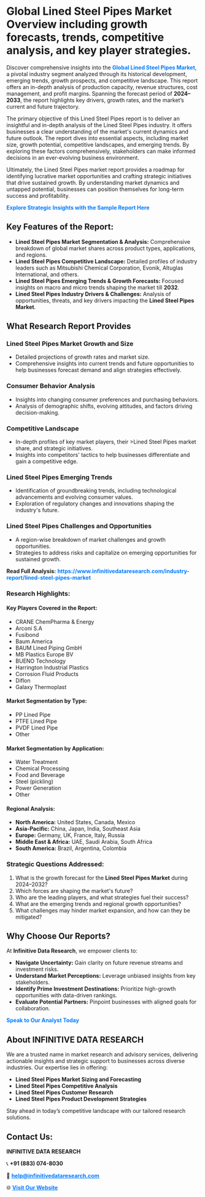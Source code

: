 <h1>Global Lined Steel Pipes Market Overview including growth forecasts, trends, competitive analysis, and key player strategies.</h1>
<p>
Discover comprehensive insights into the 
<a href="https://www.infinitivedataresearch.com/industry-report/lined-steel-pipes-market" rel="dofollow" style="color: #007BFF; text-decoration: none;"><strong>Global Lined Steel Pipes Market</strong></a>, a pivotal industry segment analyzed through its historical development, emerging trends, growth prospects, and competitive landscape. This report offers an in-depth analysis of production capacity, revenue structures, cost management, and profit margins. Spanning the forecast period of <strong>2024–2033</strong>, the report highlights key drivers, growth rates, and the market’s current and future trajectory.
</p>
<p>
The primary objective of this Lined Steel Pipes report is to deliver an insightful and in-depth analysis of the Lined Steel Pipes industry. It offers businesses a clear understanding of the market's current dynamics and future outlook. The report dives into essential aspects, including market size, growth potential, competitive landscapes, and emerging trends. By exploring these factors comprehensively, stakeholders can make informed decisions in an ever-evolving business environment.
</p>
<p>
Ultimately, the Lined Steel Pipes market report provides a roadmap for identifying lucrative market opportunities and crafting strategic initiatives that drive sustained growth. By understanding market dynamics and untapped potential, businesses can position themselves for long-term success and profitability.
</p>
<p>
<a href="https://www.infinitivedataresearch.com/request-sample/reportId=105265" style="color: #007BFF; text-decoration: none;"><strong>Explore Strategic Insights with the Sample Report Here</strong></a>
</p>

<h2>Key Features of the Report:</h2>
<ul>
<li><strong>Lined Steel Pipes Market Segmentation & Analysis:</strong> Comprehensive breakdown of global market shares across product types, applications, and regions.</li>
<li><strong>Lined Steel Pipes Competitive Landscape:</strong> Detailed profiles of industry leaders such as Mitsubishi Chemical Corporation, Evonik, Altuglas International, and others.</li>
<li><strong>Lined Steel Pipes Emerging Trends & Growth Forecasts:</strong> Focused insights on macro and micro trends shaping the market till <strong>2032</strong>.</li>
<li><strong>Lined Steel Pipes Industry Drivers & Challenges:</strong> Analysis of opportunities, threats, and key drivers impacting the <strong>Lined Steel Pipes Market</strong>.</li>
</ul>

<h2>What Research Report Provides</h2>
<h3>Lined Steel Pipes Market Growth and Size</h3>
<ul>
<li>Detailed projections of growth rates and market size.</li>
<li>Comprehensive insights into current trends and future opportunities to help businesses forecast demand and align strategies effectively.</li>
</ul>

<h3>Consumer Behavior Analysis</h3>
<ul>
<li>Insights into changing consumer preferences and purchasing behaviors.</li>
<li>Analysis of demographic shifts, evolving attitudes, and factors driving decision-making.</li>
</ul>

<h3>Competitive Landscape</h3>
<ul>
<li>In-depth profiles of key market players, their >Lined Steel Pipes market share, and strategic initiatives.</li>
<li>Insights into competitors' tactics to help businesses differentiate and gain a competitive edge.</li>
</ul>

<h3>Lined Steel Pipes Emerging Trends</h3>
<ul>
<li>Identification of groundbreaking trends, including technological advancements and evolving consumer values.</li>
<li>Exploration of regulatory changes and innovations shaping the industry's future.</li>
</ul>

<h3>Lined Steel Pipes Challenges and Opportunities</h3>
<ul>
<li>A region-wise breakdown of market challenges and growth opportunities.</li>
<li>Strategies to address risks and capitalize on emerging opportunities for sustained growth.</li>
</ul>
<p><strong>Read Full Analysis:</strong> <a href="https://www.infinitivedataresearch.com/industry-report/lined-steel-pipes-market" rel="dofollow" style="color: #007BFF; text-decoration: none;"><strong>https://www.infinitivedataresearch.com/industry-report/lined-steel-pipes-market</strong></a></p>
<h3>Research Highlights:</h3>
<h4>Key Players Covered in the Report:</h4>
<ul><li>CRANE ChemPharma &amp; Energy</li><li>Arconi S.A</li><li>Fusibond</li><li>Baum America</li><li>BAUM Lined Piping GmbH</li><li>MB Plastics Europe BV</li><li>BUENO Technology</li><li>Harrington Industrial Plastics</li><li>Corrosion Fluid Products</li><li>Diflon</li><li>Galaxy Thermoplast</li></ul>
<h4>Market Segmentation by Type:</h4>
<ul><li>PP Lined Pipe</li><li>PTFE Lined Pipe</li><li>PVDF Lined Pipe</li><li>Other</li></ul>
<h4>Market Segmentation by Application:</h4>
<ul><li>Water Treatment</li><li>Chemical Processing</li><li>Food and Beverage</li><li>Steel (pickling)</li><li>Power Generation</li><li>Other</li></ul>

<h4>Regional Analysis:</h4>
<ul>
<li><strong>North America:</strong> United States, Canada, Mexico</li>
<li><strong>Asia-Pacific:</strong> China, Japan, India, Southeast Asia</li>
<li><strong>Europe:</strong> Germany, UK, France, Italy, Russia</li>
<li><strong>Middle East & Africa:</strong> UAE, Saudi Arabia, South Africa</li>
<li><strong>South America:</strong> Brazil, Argentina, Colombia</li>
</ul>

<h3>Strategic Questions Addressed:</h3>
<ol>
<li>What is the growth forecast for the <strong>Lined Steel Pipes Market</strong> during 2024–2032?</li>
<li>Which forces are shaping the market's future?</li>
<li>Who are the leading players, and what strategies fuel their success?</li>
<li>What are the emerging trends and regional growth opportunities?</li>
<li>What challenges may hinder market expansion, and how can they be mitigated?</li>
</ol>

<h2>Why Choose Our Reports?</h2>
<p>At <strong>Infinitive Data Research</strong>, we empower clients to:</p>
<ul>
<li><strong>Navigate Uncertainty:</strong> Gain clarity on future revenue streams and investment risks.</li>
<li><strong>Understand Market Perceptions:</strong> Leverage unbiased insights from key stakeholders.</li>
<li><strong>Identify Prime Investment Destinations:</strong> Prioritize high-growth opportunities with data-driven rankings.</li>
<li><strong>Evaluate Potential Partners:</strong> Pinpoint businesses with aligned goals for collaboration.</li>
</ul>
<p><a href="https://www.infinitivedataresearch.com/industry-report/lined-steel-pipes-market" rel="dofollow" style="color: #007BFF; text-decoration: none;"><strong>Speak to Our Analyst Today</strong></a></p>

<h2>About INFINITIVE DATA RESEARCH</h2>
<p>We are a trusted name in market research and advisory services, delivering actionable insights and strategic support to businesses across diverse industries. Our expertise lies in offering:</p>
<ul>
<li><strong>Lined Steel Pipes Market Sizing and Forecasting</strong></li>
<li><strong>Lined Steel Pipes Competitive Analysis</strong></li>
<li><strong>Lined Steel Pipes Customer Research</strong></li>
<li><strong>Lined Steel Pipes Product Development Strategies</strong></li>
</ul>
<p>Stay ahead in today’s competitive landscape with our tailored research solutions.</p>

<h2>Contact Us:</h2>
<p><strong>INFINITIVE DATA RESEARCH</strong></p>
<p>📞 <strong>+91 (883) 074-8030</strong></p>
<p>📧 <strong><a href="mailto:help@infinitivedataresearch.com" style="color: #007BFF;">help@infinitivedataresearch.com</a></strong></p>
<p>🌐 <strong><a href="https://www.infinitivedataresearch.com" rel="dofollow" style="color: #007BFF;">Visit Our Website</a></strong></p>